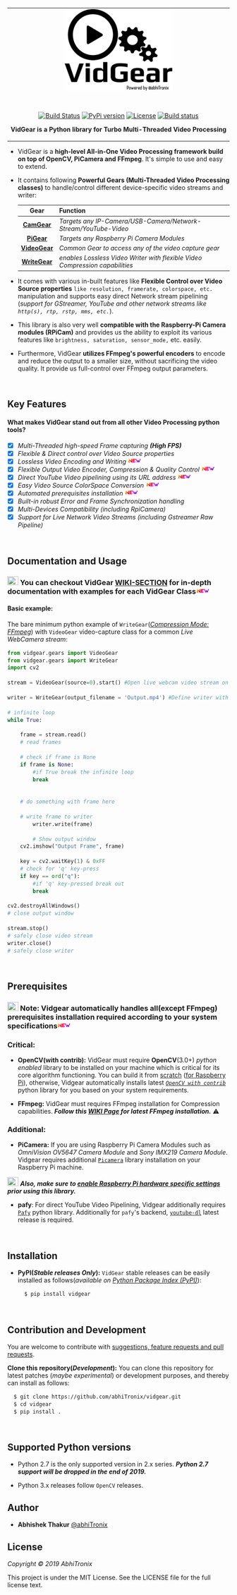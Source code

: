 <table align="center"><tr><td align="center" width="100%">
	
<img alt="vidgear Logo" src="https://raw.githubusercontent.com/abhiTronix/Imbakup/master/Images/vidgear.png" width="50%">
	
&nbsp; 

[![Build Status](https://img.shields.io/travis/abhiTronix/vidgear.svg?style=popout-square&logo=travis)](https://travis-ci.org/abhiTronix/vidgear)
[![PyPi version](https://img.shields.io/pypi/v/vidgear.svg?style=popout-square&logo=data:image/png;base64,iVBORw0KGgoAAAANSUhEUgAAACAAAAAgCAYAAABzenr0AAABC0lEQVRYhdWVPQoCMRCFX6HY2ghaiZUXsLW0EDyBrbWtN/EUHsHTWFnYyCL4gxibVZZlZzKTnWz0QZpk5r0vIdkF/kBPAMOKeddE+CQPKoc5Yt5cTjBMdQSwDQToWgBJAn3jmhqgltapAV6E6b5U17MGGAUaUj07TficMfIBZDV6vxowBm1BP9WbSQE4o5h9IjPJmy73TEPDDxVmoZdQrQ5jRhly9Q8tgMUXkIIWn0oG4GYQfAXQzz1PGoCiQndM7b4RgJay/h7zBLT3hASgoKjamQJMreKf0gfuAGyYtXEIAKcL/Dss15iq6ohXghozLYiAMxPuACwtIT4yeQUxAaLrZwAoqGRKGk7qDSYTfYQ8LuYnAAAAAElFTkSuQmCC)](https://pypi.org/project/vidgear/)
[![License](https://img.shields.io/github/license/abhiTronix/vidgear.svg?style=popout-square&logo=data:image/png;base64,iVBORw0KGgoAAAANSUhEUgAAACAAAAAgCAYAAABzenr0AAABC0lEQVRYhdWVPQoCMRCFX6HY2ghaiZUXsLW0EDyBrbWtN/EUHsHTWFnYyCL4gxibVZZlZzKTnWz0QZpk5r0vIdkF/kBPAMOKeddE+CQPKoc5Yt5cTjBMdQSwDQToWgBJAn3jmhqgltapAV6E6b5U17MGGAUaUj07TficMfIBZDV6vxowBm1BP9WbSQE4o5h9IjPJmy73TEPDDxVmoZdQrQ5jRhly9Q8tgMUXkIIWn0oG4GYQfAXQzz1PGoCiQndM7b4RgJay/h7zBLT3hASgoKjamQJMreKf0gfuAGyYtXEIAKcL/Dss15iq6ohXghozLYiAMxPuACwtIT4yeQUxAaLrZwAoqGRKGk7qDSYTfYQ8LuYnAAAAAElFTkSuQmCC)](https://github.com/abhiTronix/vidgear/blob/master/LICENSE)
[![Build status](https://img.shields.io/appveyor/ci/abhitronix/vidgear.svg?style=popout-square&logo=appveyor)](https://ci.appveyor.com/project/abhiTronix/vidgear)

<a align="center"> **VidGear is a Python library for Turbo Multi-Threaded Video Processing**</a>
</td></tr></table>

* VidGear is a **high-level All-in-One Video Processing framework build on top of OpenCV, PiCamera and FFmpeg**. It's simple to use and easy to extend. 

* It contains following **Powerful Gears (Multi-Threaded Video Processing classes)** to handle/control different device-specific video streams and writer:
	
    |Gear|Function|
    |:------:|---------|
    |[**CamGear**](https://github.com/abhiTronix/vidgear/wiki/CamGear-Class)|*Targets any IP-Camera/USB-Camera/Network-Stream/YouTube-Video*|
    |[**PiGear**](https://github.com/abhiTronix/vidgear/wiki/PiGear-Class)|*Targets any Raspberry Pi Camera Modules*|
    |[**VideoGear**](https://github.com/abhiTronix/vidgear/wiki/VideoGear-Class)|*Common Gear to access any of the video capture gear*|
    |[**WriteGear**](https://github.com/abhiTronix/vidgear/wiki/WriteGear-Class)|*enables Lossless Video Writer with flexible Video Compression capabilities*|

* It comes with various in-built features like **Flexible Control over Video Source properties** `like resolution, framerate, colorspace, etc.` manipulation and supports easy direct Network stream pipelining (*support for GStreamer, YouTube and other network streams like `http(s), rtp, rstp, mms, etc.`*).

* This library is also very well **compatible with the Raspberry-Pi Camera modules (RPiCam)** and provides us the ability to exploit its various features like `brightness, saturation, sensor_mode,` etc. easily.

* Furthermore, VidGear **utilizes FFmpeg's powerful encoders** to encode and reduce the output to a smaller size, without sacrificing the video quality. It provide us full-control over FFmpeg output parameters.

&nbsp; 

## Key Features 

#### What makes **VidGear** stand out from all other Video Processing python tools?

- [x]  *Multi-Threaded high-speed Frame capturing **(High FPS)***
- [x]  *Flexible & Direct control over Video Source properties*
- [x]  *Lossless Video Encoding and Writing* <img src="https://raw.githubusercontent.com/abhiTronix/Imbakup/master/Images/new.gif"/>
- [x]  *Flexible Output Video Encoder, Compression & Quality Control* <img src="https://raw.githubusercontent.com/abhiTronix/Imbakup/master/Images/new.gif"/>
- [x]  *Direct YouTube Video pipelining using its URL address* <img src="https://raw.githubusercontent.com/abhiTronix/Imbakup/master/Images/new.gif"/>
- [x]  *Easy Video Source ColorSpace Conversion* <img src="https://raw.githubusercontent.com/abhiTronix/Imbakup/master/Images/new.gif"/>
- [x]  *Automated prerequisites installation* <img src="https://raw.githubusercontent.com/abhiTronix/Imbakup/master/Images/new.gif" />
- [x]  *Built-in robust Error and Frame Synchronization handling*
- [x]  *Multi-Devices Compatibility (including RpiCamera)*
- [x]  *Support for Live Network Video Streams (including Gstreamer Raw Pipeline)* 

&nbsp; 

## Documentation and Usage

<h3><img src="http://www.animatedimages.org/data/media/81/animated-hand-image-0021.gif" width="25" height="20"/> You can checkout VidGear <a href = https://github.com/abhiTronix/vidgear/wiki>WIKI-SECTION</a> for in-depth documentation with examples for each VidGear Class<img src="https://raw.githubusercontent.com/abhiTronix/Imbakup/master/Images/new.gif" /></h3>


#### Basic example: 

The bare minimum python example of `WriteGear`([*Compression Mode: FFmpeg*](https://github.com/abhiTronix/vidgear/wiki/Compression-Mode:-FFmpeg#compression-mode-built-upon-ffmpeg)) with `VideoGear` video-capture class for a common *Live WebCamera stream*:

```python
from vidgear.gears import VideoGear
from vidgear.gears import WriteGear
import cv2

stream = VideoGear(source=0).start() #Open live webcam video stream on first index(i.e. 0) device

writer = WriteGear(output_filename = 'Output.mp4') #Define writer with output filename 'Output.mp4'

# infinite loop
while True:
	
	frame = stream.read()
	# read frames

	# check if frame is None
	if frame is None:
		#if True break the infinite loop
		break
	

	# do something with frame here

	# write frame to writer
        writer.write(frame) 
       
        # Show output window
	cv2.imshow("Output Frame", frame)

	key = cv2.waitKey(1) & 0xFF
	# check for 'q' key-press
	if key == ord("q"):
		#if 'q' key-pressed break out
		break

cv2.destroyAllWindows()
# close output window

stream.stop()
# safely close video stream
writer.close()
# safely close writer
```
&nbsp; 

## Prerequisites

<h3><img src="http://www.animatedimages.org/data/media/81/animated-hand-image-0021.gif" width="25" height="20"/> Note: Vidgear automatically handles all(except FFmpeg) prerequisites installation required according to your system specifications<img src="https://raw.githubusercontent.com/abhiTronix/Imbakup/master/Images/new.gif"/></h3>

### Critical: 

* **OpenCV(with contrib):** VidGear must require **OpenCV**(3.0+) *python enabled* library to be installed on your machine which is critical for its core algorithm functioning. You can build it from [scratch](https://www.pyimagesearch.com/2018/05/28/ubuntu-18-04-how-to-install-opencv/) ([for Raspberry Pi](https://www.pyimagesearch.com/2018/09/26/install-opencv-4-on-your-raspberry-pi/)), otherwise, Vidgear automatically installs latest [*`OpenCV with contrib`*](https://pypi.org/project/opencv-contrib-python/) python library for you based on your system requirements.

* **FFmpeg:** VidGear must requires FFmpeg installation for Compression capabilities. ***Follow this [WIKI Page](https://github.com/abhiTronix/vidgear/wiki/FFmpeg-Installation) for latest FFmpeg installation.*** :warning:

### Additional:

* **PiCamera:** If you are using Raspberry Pi Camera Modules such as *OmniVision OV5647 Camera Module* and *Sony IMX219 Camera Module*. Vidgear requires additional [`Picamera`](https://picamera.readthedocs.io/en/release-1.13/install.html) library installation on your Raspberry Pi machine.

<img src="http://www.animatedimages.org/data/media/81/animated-hand-image-0021.gif" width="25" height="20"/> ***Also, make sure to [enable Raspberry Pi hardware specific settings](https://picamera.readthedocs.io/en/release-1.13/quickstart.html) prior using this library.***

* **pafy**: For direct YouTube Video Pipelining, Vidgear additionally requires [`Pafy`](https://pypi.org/project/pafy/) python library. Additionally for `pafy`'s backend, [`youtube-dl`](https://pypi.org/project/youtube_dl/) latest release is required.

&nbsp; 

## Installation
- **PyPI(*Stable releases Only*):** `VidGear` stable releases can be easily installed as follows(*available on [Python Package Index (PyPI)](https://pypi.org/project/vidgear/)*):

 
  ```sh
    $ pip install vidgear
  ```

&nbsp; 


## Contribution and Development

You are welcome to contribute with [suggestions, feature requests and pull requests](https://github.com/abhiTronix/vidgear/pulls).

**Clone this repository(*Development*):** You can clone this repository for latest patches (*maybe experimental*) or development purposes, and thereby can install as follows:

```sh
  $ git clone https://github.com/abhiTronix/vidgear.git
  $ cd vidgear
  $ pip install .
```
   
&nbsp; 

## Supported Python versions

* Python 2.7 is the only supported version in 2.x series. ***Python 2.7 support will be dropped in the end of 2019.***

* Python 3.x releases follow `OpenCV` releases.

## Author

- **Abhishek Thakur** [@abhiTronix](https://github.com/abhiTronix)

## License

*Copyright © 2019 AbhiTronix*

This project is under the MIT License. See the LICENSE file for the full license text.

